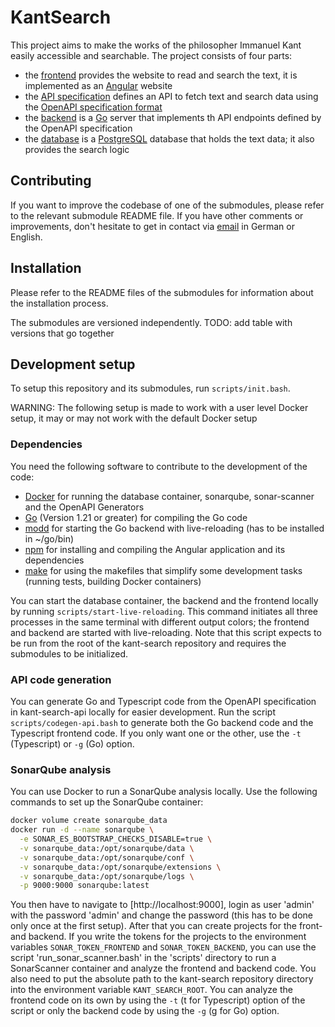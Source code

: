 # KantSearch

This project aims to make the works of the philosopher Immanuel Kant easily accessible and searchable. The project consists of four parts:

- the [frontend](https://github.com/FrHorschig/kant-search-frontend) provides the website to read and search the text, it is implemented as an [Angular](https://angular.dev/) website
- the [API specification](https://github.com/FrHorschig/kant-search-api) defines an API to fetch text and search data using the [OpenAPI specification format](https://swagger.io/)
- the [backend](https://github.com/FrHorschig/kant-search-backend) is a [Go](https://go.dev/) server that implements th API endpoints defined by the OpenAPI specification
- the [database](https://github.com/FrHorschig/kant-search-database) is a [PostgreSQL](https://www.postgresql.org/) database that holds the text data; it also provides the search logic

## Contributing

If you want to improve the codebase of one of the submodules, please refer to the relevant submodule README file. If you have other comments or improvements, don't hesitate to get in contact via [email](mailto:frhorschig@mailbox.org) in German or English.

## Installation

Please refer to the README files of the submodules for information about the installation process.

The submodules are versioned independently.
TODO: add table with versions that go together

## Development setup

To setup this repository and its submodules, run `scripts/init.bash`.

WARNING: The following setup is made to work with a user level Docker setup, it may or may not work with the default Docker setup

### Dependencies

You need the following software to contribute to the development of the code:

- [Docker](https://www.docker.com/get-started/) for running the database container, sonarqube, sonar-scanner and the OpenAPI Generators
- [Go](https://go.dev/learn/) (Version 1.21 or greater) for compiling the Go code
- [modd](https://github.com/cortesi/modd) for starting the Go backend with live-reloading (has to be installed in ~/go/bin)
- [npm](https://docs.npmjs.com/getting-started/configuring-your-local-environment) for installing and compiling the Angular application and its dependencies
- [make](https://www.gnu.org/software/make/) for using the makefiles that simplify some development tasks (running tests, building Docker containers)

You can start the database container, the backend and the frontend locally by running `scripts/start-live-reloading`. This command initiates all three processes in the same terminal with different output colors; the frontend and backend are started with live-reloading. Note that this script expects to be run from the root of the kant-search repository and requires the submodules to be initialized.

### API code generation

You can generate Go and Typescript code from the OpenAPI specification in kant-search-api locally for easier development. Run the script `scripts/codegen-api.bash` to generate both the Go backend code and the Typescript frontend code. If you only want one or the other, use the `-t` (Typescript) or `-g` (Go) option.

### SonarQube analysis

You can use Docker to run a SonarQube analysis locally. Use the following commands to set up the SonarQube container:

```bash
docker volume create sonarqube_data
docker run -d --name sonarqube \
  -e SONAR_ES_BOOTSTRAP_CHECKS_DISABLE=true \
  -v sonarqube_data:/opt/sonarqube/data \
  -v sonarqube_data:/opt/sonarqube/conf \
  -v sonarqube_data:/opt/sonarqube/extensions \
  -v sonarqube_data:/opt/sonarqube/logs \
  -p 9000:9000 sonarqube:latest
```

You then have to navigate to [http://localhost:9000], login as user 'admin' with the password 'admin' and change the password (this has to be done only once at the first setup). After that you can create projects for the front- and backend. If you write the tokens for the projects to the environment variables `SONAR_TOKEN_FRONTEND` and `SONAR_TOKEN_BACKEND`, you can use the script 'run_sonar_scanner.bash' in the 'scripts' directory to run a SonarScanner container and analyze the frontend and backend code. You also need to put the absolute path to the kant-search repository directory into the environment variable `KANT_SEARCH_ROOT`. You can analyze the frontend code on its own by using the `-t` (t for Typescript) option of the script or only the backend code by using the `-g` (g for Go) option.
